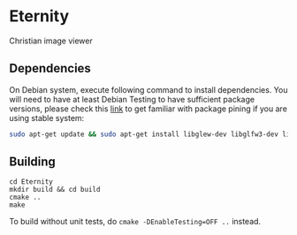 Eternity
========
Christian image viewer

Dependencies
-------------
On Debian system, execute following command to install dependencies. You will need to have
at least Debian Testing to have sufficient package versions, please check this 
[link](https://serverfault.com/a/382101) to get familiar with package pining if you are using stable
system:

```bash
sudo apt-get update && sudo apt-get install libglew-dev libglfw3-dev libcmocka-dev
```

Building
--------
```
cd Eternity
mkdir build && cd build
cmake ..
make
```

To build without unit tests, do `cmake -DEnableTesting=OFF ..` instead.
